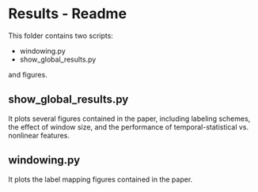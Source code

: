 # Results - Readme

This folder contains two scripts:

* windowing.py
* show_global_results.py

and figures. 

## show_global_results.py

It plots several figures contained in the paper, including labeling schemes, the effect of window size, and the performance of temporal-statistical vs. nonlinear features.

## windowing.py

It plots the label mapping figures contained in the paper.


